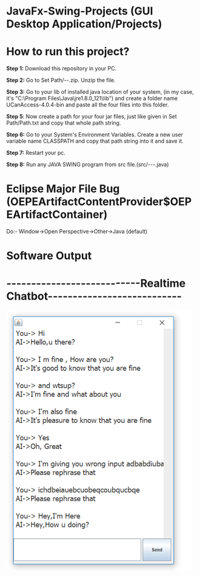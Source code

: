 # JavaFx-Swing-Projects (GUI Desktop Application/Projects)

# How to run this project?

**Step 1:** Download this repository in your PC.

**Step 2:** Go to Set Path/--.zip. Unzip the file.

**Step 3:**  Go to your lib of installed java location of your system, (in my case, it's "C:\Program Files\Java\jre1.8.0_121\lib") and create a folder name UCanAccess-4.0.4-bin and paste all the four files into this folder.

**Step 5**: Now create a path for your four jar files, just like given in Set Path/Path.txt and copy that whole path string.

**Step 6:** Go to your System's Environment Variables. Create a new user variable name CLASSPATH and copy that path string into it and save it.

**Step 7:** Restart your pc.

**Step 8:** Run any JAVA SWING program from src file.(src/---.java)

# Eclipse Major File Bug (OEPEArtifactContentProvider$OEPEArtifactContainer)
Do:- Window->Open Perspective->Other->Java (default)

# Software Output

# ---------------------------Realtime Chatbot---------------------------

<img src="./Software img/Chatbot.png" >
